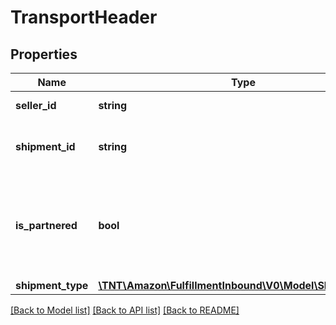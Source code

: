 # TransportHeader

## Properties
Name | Type | Description | Notes
------------ | ------------- | ------------- | -------------
**seller_id** | **string** | The Amazon seller identifier. | 
**shipment_id** | **string** | A shipment identifier originally returned by the createInboundShipmentPlan operation. | 
**is_partnered** | **bool** | Indicates whether a putTransportDetails request is for a partnered carrier.  Possible values:  * true – Request is for an Amazon-partnered carrier.  * false – Request is for a non-Amazon-partnered carrier. | 
**shipment_type** | [**\TNT\Amazon\FulfillmentInbound\V0\Model\ShipmentType**](ShipmentType.md) |  | 

[[Back to Model list]](../README.md#documentation-for-models) [[Back to API list]](../README.md#documentation-for-api-endpoints) [[Back to README]](../README.md)


